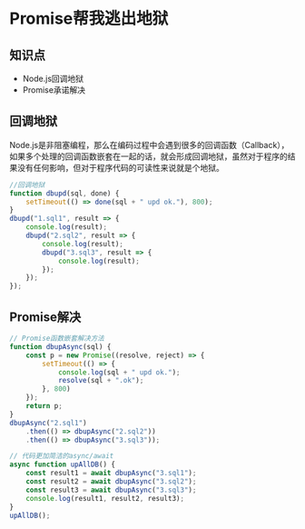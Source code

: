 Promise帮我逃出地狱
==================

## 知识点

* Node.js回调地狱
* Promise承诺解决

## 回调地狱

Node.js是非阻塞编程，那么在编码过程中会遇到很多的回调函数（Callback），如果多个处理的回调函数嵌套在一起的话，就会形成回调地狱，虽然对于程序的结果没有任何影响，但对于程序代码的可读性来说就是个地狱。

~~~javascript
//回调地狱
function dbupd(sql, done) {
    setTimeout(() => done(sql + " upd ok."), 800);
}
dbupd("1.sql1", result => {
    console.log(result);
    dbupd("2.sql2", result => {
        console.log(result);
        dbupd("3.sql3", result => {
            console.log(result);
        });
    });
});

~~~

## Promise解决

~~~javascript
// Promise函数嵌套解决方法
function dbupAsync(sql) {
    const p = new Promise((resolve, reject) => {
        setTimeout(() => {
            console.log(sql + " upd ok.");
            resolve(sql + ".ok");
        }, 800)
    });
    return p;
}
dbupAsync("2.sql1")
    .then(() => dbupAsync("2.sql2"))
    .then(() => dbupAsync("3.sql3"));

// 代码更加简洁的async/await
async function upAllDB() {
    const result1 = await dbupAsync("3.sql1");
    const result2 = await dbupAsync("3.sql2");
    const result3 = await dbupAsync("3.sql3");
    console.log(result1, result2, result3);
}
upAllDB();
~~~

